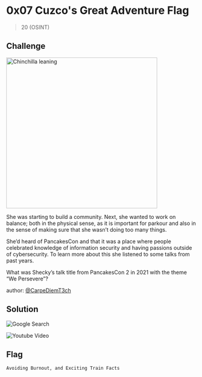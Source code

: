 # 0x07 Cuzco's Great Adventure Flag
> 20 (OSINT)

## Challenge

<img src="https://github.com/logicoverflow/ctf/tree/main/sans-new2cyber-ctf/chinchilla/0x07/4mBfGxH.jpg" width="400" alt="Chinchilla leaning" />

She was starting to build a community. Next, she wanted to work on balance; both in the physical sense, as it is important for parkour and also in the sense of making sure that she wasn’t doing too many things.

She’d heard of PancakesCon and that it was a place where people celebrated knowledge of information security and having passions outside of cybersecurity. To learn more about this she listened to some talks from past years.

What was Shecky’s talk title from PancakesCon 2 in 2021 with the theme “We Persevere”?

author: [@CarpeDiemT3ch](https://twitter.com/CarpeDiemT3ch)

## Solution

![Google Search](https://github.com/logicoverflow/ctf/tree/main/sans-new2cyber-ctf/chinchilla/0x07/firefox_nwXEF9NtTc.png)

![Youtube Video](https://github.com/logicoverflow/ctf/tree/main/sans-new2cyber-ctf/chinchilla/0x07/firefox_WlDp7fVWoK.png)

## Flag

```Avoiding Burnout, and Exciting Train Facts```
